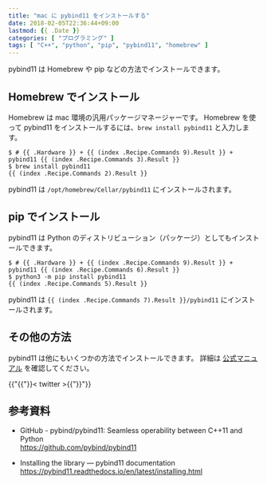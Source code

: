 ```yaml
---
title: "mac に pybind11 をインストールする"
date: 2018-02-05T22:36:44+09:00
lastmod: {{ .Date }}
categories: [ "プログラミング" ]
tags: [ "C++", "python", "pip", "pybind11", "homebrew" ]
---
```


pybind11 は Homebrew や pip などの方法でインストールできます。

## Homebrew でインストール

Homebrew は mac 環境の汎用パッケージマネージャーです。
Homebrew を使って pybind11 をインストールするには、`brew install pybind11` と入力します。

```console
$ # {{ .Hardware }} + {{ (index .Recipe.Commands 9).Result }} + pybind11 {{ (index .Recipe.Commands 3).Result }}
$ brew install pybind11
{{ (index .Recipe.Commands 2).Result }}
```

pybind11 は `/opt/homebrew/Cellar/pybind11` にインストールされます。

## pip でインストール

pybind11 は Python のディストリビューション（パッケージ）としてもインストールできます。

```console
$ # {{ .Hardware }} + {{ (index .Recipe.Commands 9).Result }} + pybind11 {{ (index .Recipe.Commands 6).Result }}
$ python3 -m pip install pybind11
{{ (index .Recipe.Commands 5).Result }}
```

pybind11 は `{{ (index .Recipe.Commands 7).Result }}/pybind11` にインストールされます。

## その他の方法

pybind11 は他にもいくつかの方法でインストールできます。
詳細は [公式マニュアル](https://pybind11.readthedocs.io/en/latest/installing.html) を確認してください。

{{"{{"}}< twitter >{{"}}"}}

## 参考資料
- GitHub - pybind/pybind11: Seamless operability between C++11 and Python<br />
  <span style="word-break: break-all;">
  https://github.com/pybind/pybind11
  </span>

- Installing the library &mdash; pybind11  documentation<br />
  <span style="word-break: break-all;">
  https://pybind11.readthedocs.io/en/latest/installing.html
  </span>
